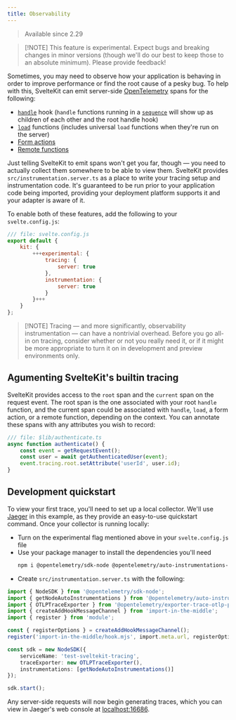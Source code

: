 ```yaml
---
title: Observability
---
```


<blockquote class="since note">
	<p>Available since 2.29</p>
</blockquote>

> [!NOTE] This feature is experimental. Expect bugs and breaking changes in minor versions (though we'll do our best to keep those to an absolute minimum). Please provide feedback!

Sometimes, you may need to observe how your application is behaving in order to improve performance or find the root cause of a pesky bug. To help with this, SvelteKit can emit server-side [OpenTelemetry](https://opentelemetry.io) spans for the following:

- [`handle`](hooks#Server-hooks-handle) hook (`handle` functions running in a [`sequence`](@sveltejs-kit-hooks#sequence) will show up as children of each other and the root handle hook)
- [`load`](load) functions (includes universal `load` functions when they're run on the server)
- [Form actions](form-actions)
- [Remote functions](remote-functions)

Just telling SvelteKit to emit spans won't get you far, though — you need to actually collect them somewhere to be able to view them. SvelteKit provides `src/instrumentation.server.ts` as a place to write your tracing setup and instrumentation code. It's guaranteed to be run prior to your application code being imported, providing your deployment platform supports it and your adapter is aware of it.

To enable both of these features, add the following to your `svelte.config.js`:

```js
/// file: svelte.config.js
export default {
	kit: {
		+++experimental: {
			tracing: {
				server: true
			},
			instrumentation: {
				server: true
			}
		}+++
	}
};
```

> [!NOTE] Tracing — and more significantly, observability instrumentation — can have a nontrivial overhead. Before you go all-in on tracing, consider whether or not you really need it, or if it might be more appropriate to turn it on in development and preview environments only.

## Agumenting SvelteKit's builtin tracing

SvelteKit provides access to the `root` span and the `current` span on the request event. The root span is the one associated with your root `handle` function, and the current span could be associated with `handle`, `load`, a form action, or a remote function, depending on the context. You can annotate these spans with any attributes you wish to record:

```js
/// file: $lib/authenticate.ts
async function authenticate() {
	const event = getRequestEvent();
	const user = await getAuthenticatedUser(event);
	event.tracing.root.setAttribute('userId', user.id);
}
```

## Development quickstart

To view your first trace, you'll need to set up a local collector. We'll use [Jaeger](https://www.jaegertracing.io/docs/getting-started/) in this example, as they provide an easy-to-use quickstart command. Once your collector is running locally:

- Turn on the experimental flag mentioned above in your `svelte.config.js` file
- Use your package manager to install the dependencies you'll need
  ```sh
  npm i @opentelemetry/sdk-node @opentelemetry/auto-instrumentations-node @opentelemetry/exporter-trace-oltp-proto import-in-the-middle
  ```
- Create `src/instrumentation.server.ts` with the following:

```ts
import { NodeSDK } from '@opentelemetry/sdk-node';
import { getNodeAutoInstrumentations } from '@opentelemetry/auto-instrumentations-node';
import { OTLPTraceExporter } from '@opentelemetry/exporter-trace-otlp-proto';
import { createAddHookMessageChannel } from 'import-in-the-middle';
import { register } from 'module';

const { registerOptions } = createAddHookMessageChannel();
register('import-in-the-middle/hook.mjs', import.meta.url, registerOptions);

const sdk = new NodeSDK({
	serviceName: 'test-sveltekit-tracing',
	traceExporter: new OTLPTraceExporter(),
	instrumentations: [getNodeAutoInstrumentations()]
});

sdk.start();
```

Any server-side requests will now begin generating traces, which you can view in Jaeger's web console at [localhost:16686](http://localhost:16686).
